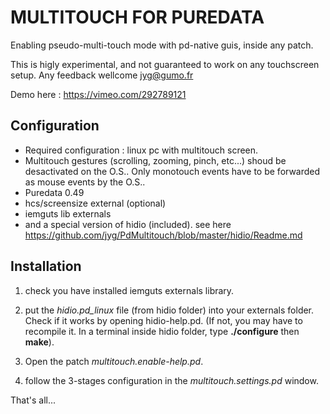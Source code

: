 # MULTITOUCH FOR PUREDATA

Enabling pseudo-multi-touch mode with pd-native guis, inside any patch.

This is higly experimental, and not guaranteed to work on any  touchscreen setup.
Any feedback wellcome jyg@gumo.fr

 Demo here : https://vimeo.com/292789121

## Configuration

- Required configuration : linux pc with multitouch screen.
- Multitouch gestures (scrolling, zooming, pinch, etc...) shoud be desactivated on the O.S.. Only monotouch events have to be forwarded as mouse events by the O.S..
- Puredata 0.49
- hcs/screensize external (optional)
- iemguts lib externals
- and a special version of hidio (included). see here https://github.com/jyg/PdMultitouch/blob/master/hidio/Readme.md

## Installation
1) check you have installed iemguts externals library.

2) put the *hidio.pd_linux* file (from hidio folder) into your externals folder. Check if it works by opening hidio-help.pd. (If not, you may have to recompile it. In a terminal inside hidio folder, type  **./configure** then **make**).

3) Open the patch *multitouch.enable-help.pd*.

4) follow the 3-stages configuration in the *multitouch.settings.pd* window.

That's all...
